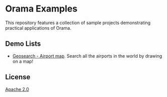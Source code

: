 # Orama Examples

This repository features a collection of sample projects demonstrating practical applications of Orama.

## Demo Lists

- [Geosearch - Airport map](/examples/geosearch-airports/). Search all the airports in the world by drawing on a map!

## License
[Apache 2.0](/LICENSE.md)